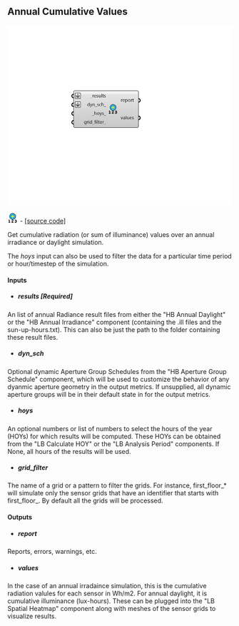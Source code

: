 ## Annual Cumulative Values

![](../../images/components/Annual_Cumulative_Values.png)

![](../../images/icons/Annual_Cumulative_Values.png) - [[source code]](https://github.com/ladybug-tools/honeybee-grasshopper-radiance/blob/master/honeybee_grasshopper_radiance/src//HB%20Annual%20Cumulative%20Values.py)


Get cumulative radiation (or sum of illuminance) values over an annual irradiance or daylight simulation. 

The _hoys_ input can also be used to filter the data for a particular time period or hour/timestep of the simulation. 



#### Inputs
* ##### results [Required]
An list of annual Radiance result files from either the "HB Annual Daylight" or the "HB Annual Irradiance" component (containing the .ill files and the sun-up-hours.txt). This can also be just the path to the folder containing these result files. 
* ##### dyn_sch 
Optional dynamic Aperture Group Schedules from the "HB Aperture Group Schedule" component, which will be used to customize the behavior of any dyanmic aperture geometry in the output metrics. If unsupplied, all dynamic aperture groups will be in their default state in for the output metrics. 
* ##### hoys 
An optional numbers or list of numbers to select the hours of the year (HOYs) for which results will be computed. These HOYs can be obtained from the "LB Calculate HOY" or the "LB Analysis Period" components. If None, all hours of the results will be used. 
* ##### grid_filter 
The name of a grid or a pattern to filter the grids. For instance, first_floor_* will simulate only the sensor grids that have an identifier that starts with first_floor_. By default all the grids will be processed. 

#### Outputs
* ##### report
Reports, errors, warnings, etc. 
* ##### values
In the case of an annual irradaince simulation, this is the cumulative radiation valules for each sensor in Wh/m2. For annual daylight, it is cumulative illuminance (lux-hours). These can be plugged into the "LB Spatial Heatmap" component along with meshes of the sensor grids to visualize results. 